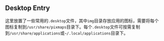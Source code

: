 ## Desktop Entry

这里放置了一些常用的`.desktop`文件，其中`img`目录存放应用的图标，需要将每个图标复制到`/usr/share/pixmaps`目录下。每个`.desktop`文件可按需复制到`/usr/share/applications`或`~/.local/applications`目录下。
